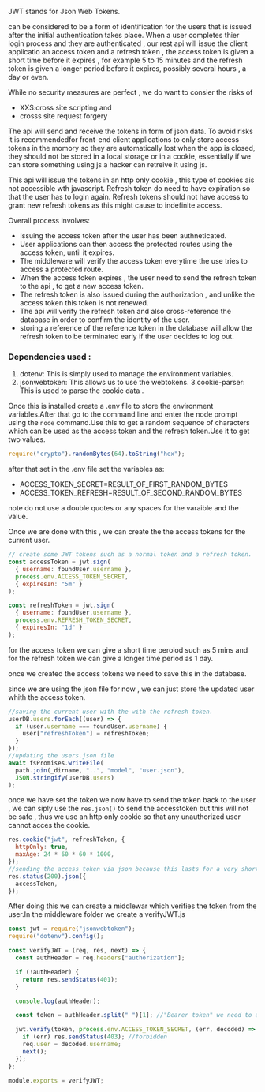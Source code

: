 JWT stands for Json Web Tokens.

can be considered to be a form of identification for the users that is issued after the initial authentication takes place.
When a user completes thier login process and they are authenticated , our rest api will issue the client applicatio an access token and a refresh token , the access token is given a short time before it expires , for example 5 to 15 minutes and the refresh token is given a longer period before it expires, possibly several hours , a day or even.

While no security measures are perfect , we do want to consier the risks of

- XXS:cross site scripting and
- crosss site request forgery

The api will send and receive the tokens in form of json data. To avoid risks it is recommendedfor front-end client applications to only store access tokens in the momory so they are automatically lost when the app is closed, they should not be stored in a local storage or in a cookie, essentially if we can store something using js a hacker can retreive it using js.

This api will issue the tokens in an http only cookie , this type of cookies ais not accessible wth javascript.
Refresh token do need to have expiration so that the user has to login again.
Refresh tokens should not have access to grant new refresh tokens as this might cause to indefinite access.

Overall process involves:

- Issuing the access token after the user has been authneticated.
- User applications can then access the protected routes using the access token, until it expires.
- The middleware will verify the access token everytime the use tries to access a protected route.
- When the access token expires , the user need to send the refresh token to the api , to get a new access token.
- The refresh token is also issued during the authorization , and unlike the access token this token is not renewed.
- The api will verify the refresh token and also cross-reference the database in order to confirm the identity of the user.
- storing a reference of the reference token in the database will allow the refresh token to be terminated early if the user decides to log out.

### Dependencies used :

1. dotenv: This is simply used to manage the environment variables.
2. jsonwebtoken: This allows us to use the webtokens.
   3.cookie-parser: This is used to parse the cookie data .

Once this is installed create a .env file to store the environment variables.After that go to the command line and enter the node prompt using the `node` command.Use this to get a random sequence of characters which can be used as the access token and the refresh token.Use it to get two values.

```js
require("crypto").randomBytes(64).toString("hex");
```

after that set in the .env file set the variables as:

- ACCESS_TOKEN_SECRET=RESULT_OF_FIRST_RANDOM_BYTES
- ACCESS_TOKEN_REFRESH=RESULT_OF_SECOND_RANDOM_BYTES

note do not use a double quotes or any spaces for the varaible and the value.

Once we are done with this , we can create the the access tokens for the current user.

```js
// create some JWT tokens such as a normal token and a refresh token.
const accessToken = jwt.sign(
  { username: foundUser.username },
  process.env.ACCESS_TOKEN_SECRET,
  { expiresIn: "5m" }
);

const refreshToken = jwt.sign(
  { username: foundUser.username },
  process.env.REFRESH_TOKEN_SECRET,
  { expiresIn: "1d" }
);
```

for the access token we can give a short time peroiod such as 5 mins and for the refresh token we can give a longer time period as 1 day.

once we created the access tokens we need to save this in the database.

since we are using the json file for now , we can just store the updated user whith the access token.

```js
//saving the current user with the with the refresh token.
userDB.users.forEach((user) => {
  if (user.username === foundUser.username) {
    user["refreshToken"] = refreshToken;
  }
});
//updating the users.json file
await fsPromises.writeFile(
  path.join(_dirname, "..", "model", "user.json"),
  JSON.stringify(userDB.users)
);
```

once we have set the token we now have to send the token back to the user , we can siply use the `res.json()` to send the accesstoken but this will not be safe , thus we use an http only cookie so that any unauthorized user cannot acces the cookie.

```js
res.cookie("jwt", refreshToken, {
  httpOnly: true,
  maxAge: 24 * 60 * 60 * 1000,
});
//sending the access token via json because this lasts for a very short amount of time.
res.status(200).json({
  accessToken,
});
```

After doing this we can create a middlewar which verifies the token from the user.In the middleware folder we create a verifyJWT.js

```js
const jwt = require("jsonwebtoken");
require("dotenv").config();

const verifyJWT = (req, res, next) => {
  const authHeader = req.headers["authorization"];

  if (!authHeader) {
    return res.sendStatus(401);
  }

  console.log(authHeader);

  const token = authHeader.split(" ")[1]; //"Bearer token" we need to access the token.

  jwt.verify(token, process.env.ACCESS_TOKEN_SECRET, (err, decoded) => {
    if (err) res.sendStatus(403); //forbidden
    req.user = decoded.username;
    next();
  });
};

module.exports = verifyJWT;
```

